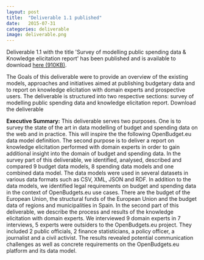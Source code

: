 ```yaml
---
layout: post
title:  "Deliverable 1.1 published"
date:   2015-07-31
categories: deliverable
image: deliverable.png
---
```

Deliverable 1.1 with the title 'Survey of modelling public spending data & Knowledge elicitation report' has been published and is available to download [here (910KB)]({{site.baseurl}}/assets/deliverables/D1.1.pdf). 

The Goals of this deliverable were to provide an overview of the existing models, approaches and initiatives aimed at publishing budgetary data and to report on knowledge elicitation with domain experts and prospective users. The deliverable is structured into two respective sections: survey of modelling public spending data and knowledge elicitation report. Download the deliverable 

**Executive Summary:**
This deliverable serves two purposes. One is to survey the state of the art in data modelling of budget and spending data on the web and in practice. This will inspire the the following OpenBudget.eu data model definition. The second purpose is to deliver a report on knowledge elicitation performed with domain experts in order to gain additional insight into the domain of budget and spending data.
In the survey part of this deliverable, we identified, analysed, described and compared 9 budget data models, 8 spending data models and one combined data model. The data models were used in several datasets in various data formats such as CSV, XML, JSON and RDF. In addition to the data models, we identified legal requirements on budget and spending data in the context of OpenBudgets.eu use cases. There are the budget of the European Union, the structural funds of the European Union and the budget data of regions and municipalities in Spain.
In the second part of this deliverable, we describe the process and results of the knowledge elicitation with domain experts. We interviewed 9 domain experts in 7 interviews, 5 experts were outsiders to the OpenBudgets.eu project. They included 2 public officials, 2 finance statisticians, a policy officer, a journalist and a civil activist. The results revealed potential communication challenges as well as concrete requirements on the OpenBudgets.eu platform and its data model.

